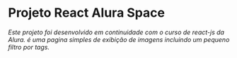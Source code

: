 # Projeto React Alura Space

_Este projeto foi desenvolvido em continuidade com o curso de react-js da Alura. é uma pagina simples de exibição de imagens incluindo um pequeno filtro por tags._
